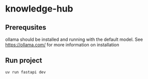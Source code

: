 # knowledge-hub

## Prerequsites
ollama should be installed and running with the default model. See https://ollama.com/ for more information on installation

## Run project
`uv run fastapi dev`
